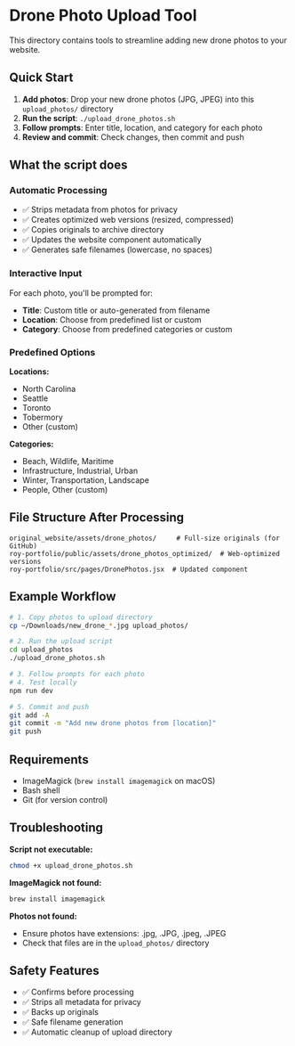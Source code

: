 # Drone Photo Upload Tool

This directory contains tools to streamline adding new drone photos to your website.

## Quick Start

1. **Add photos**: Drop your new drone photos (JPG, JPEG) into this `upload_photos/` directory
2. **Run the script**: `./upload_drone_photos.sh`
3. **Follow prompts**: Enter title, location, and category for each photo
4. **Review and commit**: Check changes, then commit and push

## What the script does

### Automatic Processing
- ✅ Strips metadata from photos for privacy
- ✅ Creates optimized web versions (resized, compressed)
- ✅ Copies originals to archive directory
- ✅ Updates the website component automatically
- ✅ Generates safe filenames (lowercase, no spaces)

### Interactive Input
For each photo, you'll be prompted for:
- **Title**: Custom title or auto-generated from filename
- **Location**: Choose from predefined list or custom
- **Category**: Choose from predefined categories or custom

### Predefined Options

**Locations:**
- North Carolina
- Seattle
- Toronto
- Tobermory
- Other (custom)

**Categories:**
- Beach, Wildlife, Maritime
- Infrastructure, Industrial, Urban
- Winter, Transportation, Landscape
- People, Other (custom)

## File Structure After Processing

```
original_website/assets/drone_photos/     # Full-size originals (for GitHub)
roy-portfolio/public/assets/drone_photos_optimized/  # Web-optimized versions
roy-portfolio/src/pages/DronePhotos.jsx  # Updated component
```

## Example Workflow

```bash
# 1. Copy photos to upload directory
cp ~/Downloads/new_drone_*.jpg upload_photos/

# 2. Run the upload script
cd upload_photos
./upload_drone_photos.sh

# 3. Follow prompts for each photo
# 4. Test locally
npm run dev

# 5. Commit and push
git add -A
git commit -m "Add new drone photos from [location]"
git push
```

## Requirements

- ImageMagick (`brew install imagemagick` on macOS)
- Bash shell
- Git (for version control)

## Troubleshooting

**Script not executable:**
```bash
chmod +x upload_drone_photos.sh
```

**ImageMagick not found:**
```bash
brew install imagemagick
```

**Photos not found:**
- Ensure photos have extensions: .jpg, .JPG, .jpeg, .JPEG
- Check that files are in the `upload_photos/` directory

## Safety Features

- ✅ Confirms before processing
- ✅ Strips all metadata for privacy
- ✅ Backs up originals
- ✅ Safe filename generation
- ✅ Automatic cleanup of upload directory